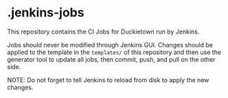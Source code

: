 # .jenkins-jobs

This repository contains the CI Jobs for Duckietown run by Jenkins.

Jobs should never be modified through Jenkins GUI. Changes should be applied to the template in the 
`templates/` of this repository and then use the generator tool to update all jobs, then commit, push, 
and pull on the other side.

NOTE: Do not forget to tell Jenkins to reload from disk to apply the new changes.

